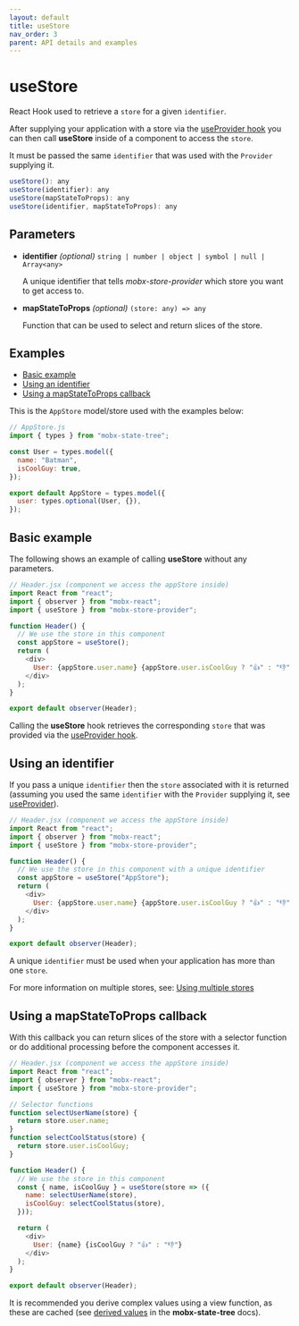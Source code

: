 ```yaml
---
layout: default
title: useStore
nav_order: 3
parent: API details and examples
---
```


# useStore

React Hook used to retrieve a `store` for a given `identifier`.

After supplying your application with a store via the [useProvider hook](/api/useProvider) you can then call **useStore** inside of a component to access the `store`.

It must be passed the same `identifier` that was used with the `Provider` supplying it.

```javascript
useStore(): any
useStore(identifier): any
useStore(mapStateToProps): any
useStore(identifier, mapStateToProps): any
```

## Parameters

- **identifier** _(optional)_ `string | number | object | symbol | null | Array<any>`

  A unique identifier that tells _mobx-store-provider_ which store you want to get access to.

- **mapStateToProps** _(optional)_ `(store: any) => any`

  Function that can be used to select and return slices of the store.

## Examples

- [Basic example](#basic-example)
- [Using an identifier](#use-an-identifer)
- [Using a mapStateToProps callback](#using-a-mapstatetoprops-callback)

This is the `AppStore` model/store used with the examples below:

```javascript
// AppStore.js
import { types } from "mobx-state-tree";

const User = types.model({
  name: "Batman",
  isCoolGuy: true,
});

export default AppStore = types.model({
  user: types.optional(User, {}),
});
```

## Basic example

The following shows an example of calling **useStore** without any parameters.

```javascript
// Header.jsx (component we access the appStore inside)
import React from "react";
import { observer } from "mobx-react";
import { useStore } from "mobx-store-provider";

function Header() {
  // We use the store in this component
  const appStore = useStore();
  return (
    <div>
      User: {appStore.user.name} {appStore.user.isCoolGuy ? "👍" : "👎"}
    </div>
  );
}

export default observer(Header);
```

Calling the **useStore** hook retrieves the corresponding `store` that was provided via the [useProvider hook](/api/useProvider).

## Using an identifier

If you pass a unique `identifier` then the `store` associated with it is returned (assuming you used the same `identifier` with the `Provider` supplying it, see [useProvider](/api/useProvider)).

```javascript
// Header.jsx (component we access the appStore inside)
import React from "react";
import { observer } from "mobx-react";
import { useStore } from "mobx-store-provider";

function Header() {
  // We use the store in this component with a unique identifier
  const appStore = useStore("AppStore");
  return (
    <div>
      User: {appStore.user.name} {appStore.user.isCoolGuy ? "👍" : "👎"}
    </div>
  );
}

export default observer(Header);
```

A unique `identifier` must be used when your application has more than one `store`.

For more information on multiple stores, see: [Using multiple stores](/using-multiple-stores)

## Using a mapStateToProps callback

With this callback you can return slices of the store with a selector function or do additional processing before the component accesses it.

```javascript
// Header.jsx (component we access the appStore inside)
import React from "react";
import { observer } from "mobx-react";
import { useStore } from "mobx-store-provider";

// Selector functions
function selectUserName(store) {
  return store.user.name;
}
function selectCoolStatus(store) {
  return store.user.isCoolGuy;
}

function Header() {
  // We use the store in this component
  const { name, isCoolGuy } = useStore(store => ({
    name: selectUserName(store),
    isCoolGuy: selectCoolStatus(store),
  }));

  return (
    <div>
      User: {name} {isCoolGuy ? "👍" : "👎"}
    </div>
  );
}

export default observer(Header);
```

It is recommended you derive complex values using a view function, as these are cached (see [derived values](https://mobx-state-tree.js.org/concepts/views) in the **mobx-state-tree** docs).
